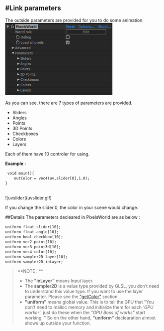 #Link parameters
---
The outside parameters are provided for you to do some animation. 
<br>
![Parameters](parameters.png)

As you can see, there are 7 types of parameters are provided. 
- Sliders
- Angles
- Points
- 3D Points
- Checkboxes
- Colors
- Layers

Each of them have 10 controler for using. 

**Example :**
```glsl:link_slider.shader
 void main(){
    outColor = vec4(uv,slider[0],1.0);
}
```
<br>
![uvslider](uvslider.gif)
 
 If you change the slider 0, the color in your scene would change.

##Details
The  parameters decleared in PixelsWorld are as below : 
```glsl:parameters.shader
uniform float slider[10];
uniform float angle[10];
uniform bool checkbox[10];
uniform vec2 point[10];
uniform vec3 point3d[10];
uniform vec4 color[10];
uniform sampler2D layer[10];
uniform sampler2D inLayer;
```
> **NOTE : **
> - The **"inLayer"** means Input layer. 
> - The **sampler2D** is a value type provided by GLSL, you don't need to understand this value type. If you want to use the layer parameter. Please see the ["getColor"](getColor.md) section
> - **"uniform"** means global value. This is to tell the GPU that "You don't need to malloc memory and initialize them for each *'GPU worker'*, just do these when the *"GPU Boss of works"* start working. " So on the other hand, **"uniform"** declearation almost shows up outside your function. 